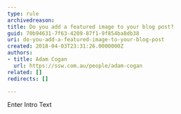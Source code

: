```yaml
---
type: rule
archivedreason: 
title: Do you add a featured image to your blog post?
guid: 70b94631-7f63-4209-87f1-9f854ba8db38
uri: do-you-add-a-featured-image-to-your-blog-post
created: 2018-04-03T23:31:26.0000000Z
authors:
- title: Adam Cogan
  url: https://ssw.com.au/people/adam-cogan
related: []
redirects: []

---
```



Enter Intro Text
<br><excerpt class='endintro'></excerpt><br>



